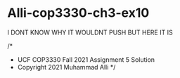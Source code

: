 # Alli-cop3330-ch3-ex10
I DONT KNOW WHY IT WOULDNT PUSH BUT HERE IT IS

/*
 *  UCF COP3330 Fall 2021 Assignment 5 Solution
 *  Copyright 2021 Muhammad Alli
 */
